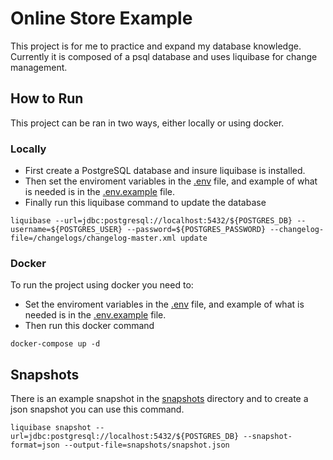 # Online Store Example

This project is for me to practice and expand my database knowledge. Currently it is composed of a psql database and uses liquibase for change management.

## How to Run

This project can be ran in two ways, either locally or using docker. 

### Locally

- First create a PostgreSQL database and insure liquibase is installed.
- Then set the enviroment variables in the [.env](.env) file, and example of what is needed is in the [.env.example](.env.example) file.
- Finally run this liquibase command to update the database 
```
liquibase --url=jdbc:postgresql://localhost:5432/${POSTGRES_DB} --username=${POSTGRES_USER} --password=${POSTGRES_PASSWORD} --changelog-file=/changelogs/changelog-master.xml update
```


### Docker 

To run the project using docker you need to: 

- Set the enviroment variables in the [.env](.env) file, and example of what is needed is in the [.env.example](.env.example) file.
- Then run this docker command
```
docker-compose up -d
```


## Snapshots 

There is an example snapshot in the [snapshots](./snapshots/) directory and to create a json snapshot you can use this command.
```
liquibase snapshot --url=jdbc:postgresql://localhost:5432/${POSTGRES_DB} --snapshot-format=json --output-file=snapshots/snapshot.json
```
